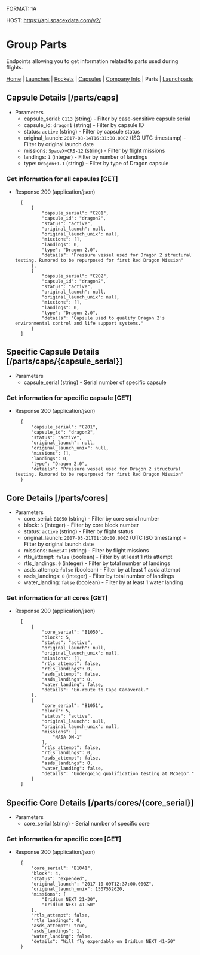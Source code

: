 FORMAT: 1A

HOST: https://api.spacexdata.com/v2/

# Group Parts

Endpoints allowing you to get information related to parts used during flights.

[Home](https://github.com/r-spacex/SpaceX-API/tree/master/docs) | [Launches](https://github.com/r-spacex/SpaceX-API/blob/master/docs/launches.md) | [Rockets](https://github.com/r-spacex/SpaceX-API/blob/master/docs/rockets.md) | [Capsules](https://github.com/r-spacex/SpaceX-API/blob/master/docs/capsules.md) | [Company Info](https://github.com/r-spacex/SpaceX-API/blob/master/docs/company_info.md) | Parts | [Launchpads](https://github.com/r-spacex/SpaceX-API/blob/master/docs/launchpads.md)

## Capsule Details [/parts/caps]

+ Parameters
    + capsule_serial: `C113` (string) - Filter by case-sensitive capsule serial
    + capsule_id: `dragon1` (string) - Filter by capsule ID
    + status: `active` (string) - Filter by capsule status
    + original_launch: `2017-08-14T16:31:00.000Z` (ISO UTC timestamp) - Filter by original launch date
    + missions: `SpaceX+CRS-12` (string) - Filter by flight missions
    + landings: `1` (integer) - Filter by number of landings
    + type: `Dragon+1.1` (string) - Filter by type of Dragon capsule

### Get information for all capsules [GET]

+ Response 200 (application/json)

        [
            {
                "capsule_serial": "C201",
                "capsule_id": "dragon2",
                "status": "active",
                "original_launch": null,
                "original_launch_unix": null,
                "missions": [],
                "landings": 0,
                "type": "Dragon 2.0",
                "details": "Pressure vessel used for Dragon 2 structural testing. Rumored to be repurposed for first Red Dragon Mission"
            },
            {
                "capsule_serial": "C202",
                "capsule_id": "dragon2",
                "status": "active",
                "original_launch": null,
                "original_launch_unix": null,
                "missions": [],
                "landings": 0,
                "type": "Dragon 2.0",
                "details": "Capsule used to qualify Dragon 2's environmental control and life support systems."
            }
        ]

## Specific Capsule Details [/parts/caps/{capsule_serial}]

+ Parameters
    + capsule_serial (string) - Serial number of specific capsule

### Get information for specific capsule [GET]

+ Response 200 (application/json)

        {
            "capsule_serial": "C201",
            "capsule_id": "dragon2",
            "status": "active",
            "original_launch": null,
            "original_launch_unix": null,
            "missions": [],
            "landings": 0,
            "type": "Dragon 2.0",
            "details": "Pressure vessel used for Dragon 2 structural testing. Rumored to be repurposed for first Red Dragon Mission"
        }

## Core Details [/parts/cores]

+ Parameters
    + core_serial: `B1050` (string) - Filter by core serial number
    + block: `5` (integer) - Filter by core block number
    + status: `active` (string) - Filter by flight status
    + original_launch: `2007-03-21T01:10:00.000Z` (UTC ISO timestamp) - Filter by original launch date
    + missions: `DemoSAT` (string) - Filter by flight missions
    + rtls_attempt: `false` (boolean) - Filter by at least 1 rtls attempt
    + rtls_landings: `0` (integer) - Filter by total number of landings
    + asds_attempt: `false` (boolean) - Filter by at least 1 asda attempt
    + asds_landings: `0` (integer) - Filter by total number of landings
    + water_landing: `false` (boolean) - Filter by at least 1 water landing

### Get information for all cores [GET]

+ Response 200 (application/json)

        [
            {
                "core_serial": "B1050",
                "block": 5,
                "status": "active",
                "original_launch": null,
                "original_launch_unix": null,
                "missions": [],
                "rtls_attempt": false,
                "rtls_landings": 0,
                "asds_attempt": false,
                "asds_landings": 0,
                "water_landing": false,
                "details": "En-route to Cape Canaveral."
            },
            {
                "core_serial": "B1051",
                "block": 5,
                "status": "active",
                "original_launch": null,
                "original_launch_unix": null,
                "missions": [
                    "NASA DM-1"
                ],
                "rtls_attempt": false,
                "rtls_landings": 0,
                "asds_attempt": false,
                "asds_landings": 0,
                "water_landing": false,
                "details": "Undergoing qualification testing at McGegor."
            }
        ]

## Specific Core Details [/parts/cores/{core_serial}]

+ Parameters
    + core_serial (string) - Serial number of specific core

### Get information for specific core [GET]

+ Response 200 (application/json)

        {
            "core_serial": "B1041",
            "block": 4,
            "status": "expended",
            "original_launch": "2017-10-09T12:37:00.000Z",
            "original_launch_unix": 1507552620,
            "missions": [
                "Iridium NEXT 21-30",
                "Iridium NEXT 41-50"
            ],
            "rtls_attempt": false,
            "rtls_landings": 0,
            "asds_attempt": true,
            "asds_landings": 1,
            "water_landing": false,
            "details": "Will fly expendable on Iridium NEXT 41-50"
        }
